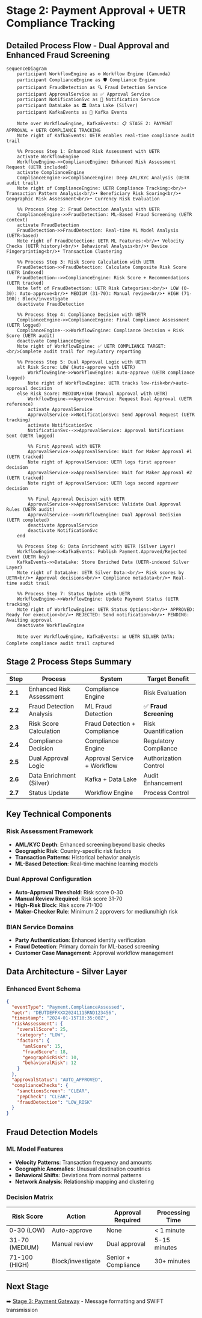 # Stage 2: Payment Approval + UETR Compliance Tracking
## Detailed Process Flow - Dual Approval and Enhanced Fraud Screening

```mermaid
sequenceDiagram
    participant WorkflowEngine as ⚙️ Workflow Engine (Camunda)
    participant ComplianceEngine as 🛡️ Compliance Engine
    participant FraudDetection as 🔍 Fraud Detection Service
    participant ApprovalService as ✅ Approval Service
    participant NotificationSvc as 📧 Notification Service
    participant DataLake as 🏛️ Data Lake (Silver)
    participant KafkaEvents as 📨 Kafka Events

    Note over WorkflowEngine, KafkaEvents: 📋 STAGE 2: PAYMENT APPROVAL + UETR COMPLIANCE TRACKING
    Note right of KafkaEvents: UETR enables real-time compliance audit trail

    %% Process Step 1: Enhanced Risk Assessment with UETR
    activate WorkflowEngine
    WorkflowEngine->>ComplianceEngine: Enhanced Risk Assessment Request (UETR included)
    activate ComplianceEngine
    ComplianceEngine->>ComplianceEngine: Deep AML/KYC Analysis (UETR audit trail)
    Note right of ComplianceEngine: UETR Compliance Tracking:<br/>• Transaction Pattern Analysis<br/>• Beneficiary Risk Scoring<br/>• Geographic Risk Assessment<br/>• Currency Risk Evaluation

    %% Process Step 2: Fraud Detection Analysis with UETR
    ComplianceEngine->>FraudDetection: ML-Based Fraud Screening (UETR context)
    activate FraudDetection
    FraudDetection->>FraudDetection: Real-time ML Model Analysis (UETR-based)
    Note right of FraudDetection: UETR ML Features:<br/>• Velocity Checks (UETR history)<br/>• Behavioral Analysis<br/>• Device Fingerprinting<br/>• Transaction Clustering

    %% Process Step 3: Risk Score Calculation with UETR
    FraudDetection->>FraudDetection: Calculate Composite Risk Score (UETR indexed)
    FraudDetection-->>ComplianceEngine: Risk Score + Recommendations (UETR tracked)
    Note left of FraudDetection: UETR Risk Categories:<br/>• LOW (0-30): Auto-approve<br/>• MEDIUM (31-70): Manual review<br/>• HIGH (71-100): Block/investigate
    deactivate FraudDetection

    %% Process Step 4: Compliance Decision with UETR
    ComplianceEngine->>ComplianceEngine: Final Compliance Assessment (UETR logged)
    ComplianceEngine-->>WorkflowEngine: Compliance Decision + Risk Score (UETR audit)
    deactivate ComplianceEngine
    Note right of WorkflowEngine: ✅ UETR COMPLIANCE TARGET:<br/>Complete audit trail for regulatory reporting

    %% Process Step 5: Dual Approval Logic with UETR
    alt Risk Score: LOW (Auto-approve with UETR)
        WorkflowEngine->>WorkflowEngine: Auto-approve (UETR compliance logged)
        Note right of WorkflowEngine: UETR tracks low-risk<br/>auto-approval decision
    else Risk Score: MEDIUM/HIGH (Manual Approval with UETR)
        WorkflowEngine->>ApprovalService: Request Dual Approval (UETR reference)
        activate ApprovalService
        ApprovalService->>NotificationSvc: Send Approval Request (UETR tracking)
        activate NotificationSvc
        NotificationSvc-->>ApprovalService: Approval Notifications Sent (UETR logged)

        %% First Approval with UETR
        ApprovalService->>ApprovalService: Wait for Maker Approval #1 (UETR tracked)
        Note right of ApprovalService: UETR logs first approver decision
        ApprovalService->>ApprovalService: Wait for Maker Approval #2 (UETR tracked)
        Note right of ApprovalService: UETR logs second approver decision

        %% Final Approval Decision with UETR
        ApprovalService->>ApprovalService: Validate Dual Approval Rules (UETR audit)
        ApprovalService-->>WorkflowEngine: Dual Approval Decision (UETR completed)
        deactivate ApprovalService
        deactivate NotificationSvc
    end

    %% Process Step 6: Data Enrichment with UETR (Silver Layer)
    WorkflowEngine->>KafkaEvents: Publish Payment.Approved/Rejected Event (UETR key)
    KafkaEvents->>DataLake: Store Enriched Data (UETR-indexed Silver Layer)
    Note right of DataLake: UETR Silver Data:<br/>• Risk scores by UETR<br/>• Approval decisions<br/>• Compliance metadata<br/>• Real-time audit trail

    %% Process Step 7: Status Update with UETR
    WorkflowEngine->>WorkflowEngine: Update Payment Status (UETR tracking)
    Note right of WorkflowEngine: UETR Status Options:<br/>• APPROVED: Ready for execution<br/>• REJECTED: Send notification<br/>• PENDING: Awaiting approval
    deactivate WorkflowEngine

    Note over WorkflowEngine, KafkaEvents: 📊 UETR SILVER DATA: Complete compliance audit trail captured

```

## Stage 2 Process Steps Summary

| Step | Process | System | Target Benefit |
|------|---------|--------|----------------|
| **2.1** | Enhanced Risk Assessment | Compliance Engine | Risk Evaluation |
| **2.2** | Fraud Detection Analysis | ML Fraud Detection | ✅ **Fraud Screening** |
| **2.3** | Risk Score Calculation | Fraud Detection + Compliance | Risk Quantification |
| **2.4** | Compliance Decision | Compliance Engine | Regulatory Compliance |
| **2.5** | Dual Approval Logic | Approval Service + Workflow | Authorization Control |
| **2.6** | Data Enrichment (Silver) | Kafka + Data Lake | Audit Enhancement |
| **2.7** | Status Update | Workflow Engine | Process Control |

## Key Technical Components

### Risk Assessment Framework
- **AML/KYC Depth**: Enhanced screening beyond basic checks
- **Geographic Risk**: Country-specific risk factors
- **Transaction Patterns**: Historical behavior analysis
- **ML-Based Detection**: Real-time machine learning models

### Dual Approval Configuration
- **Auto-Approval Threshold**: Risk score 0-30
- **Manual Review Required**: Risk score 31-70
- **High-Risk Block**: Risk score 71-100
- **Maker-Checker Rule**: Minimum 2 approvers for medium/high risk

### BIAN Service Domains
- **Party Authentication**: Enhanced identity verification
- **Fraud Detection**: Primary domain for ML-based screening
- **Customer Case Management**: Approval workflow management

## Data Architecture - Silver Layer

### Enhanced Event Schema
```json
{
  "eventType": "Payment.ComplianceAssessed",
  "uetr": "DEUTDEFFXXX20241115RND123456",
  "timestamp": "2024-01-15T10:35:00Z",
  "riskAssessment": {
    "overallScore": 25,
    "category": "LOW",
    "factors": {
      "amlScore": 15,
      "fraudScore": 18,
      "geographicRisk": 10,
      "behavioralRisk": 12
    }
  },
  "approvalStatus": "AUTO_APPROVED",
  "complianceChecks": {
    "sanctionsScreen": "CLEAR",
    "pepCheck": "CLEAR",
    "fraudDetection": "LOW_RISK"
  }
}
```

## Fraud Detection Models

### ML Model Features
- **Velocity Patterns**: Transaction frequency and amounts
- **Geographic Anomalies**: Unusual destination countries
- **Behavioral Shifts**: Deviations from normal patterns
- **Network Analysis**: Relationship mapping and clustering

### Decision Matrix
| Risk Score | Action | Approval Required | Processing Time |
|------------|--------|-------------------|-----------------|
| 0-30 (LOW) | Auto-approve | None | < 1 minute |
| 31-70 (MEDIUM) | Manual review | Dual approval | 5-15 minutes |
| 71-100 (HIGH) | Block/investigate | Senior + Compliance | 30+ minutes |

## Next Stage
➡️ [Stage 3: Payment Gateway](stage3-payment-gateway.md) - Message formatting and SWIFT transmission